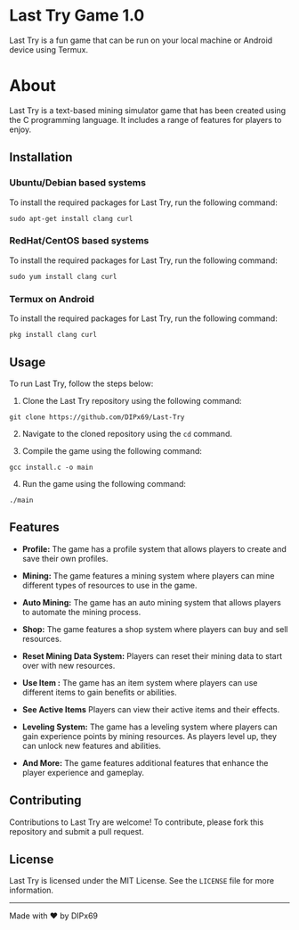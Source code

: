 # Last Try Game 1.0
Last Try is a fun game that can be run on your local machine or Android device using Termux. 
# About 
Last Try is a text-based mining simulator game that has been created using the C programming language. It includes a range of features for players to enjoy.
## Installation

### Ubuntu/Debian based systems

To install the required packages for Last Try, run the following command:

```sudo apt-get install clang curl```

### RedHat/CentOS based systems

To install the required packages for Last Try, run the following command:

```sudo yum install clang curl```

### Termux on Android

To install the required packages for Last Try, run the following command:

```pkg install clang curl```

## Usage

To run Last Try, follow the steps below:

1. Clone the Last Try repository using the following command:

```git clone https://github.com/DIPx69/Last-Try```

2. Navigate to the cloned repository using the `cd` command.

3. Compile the game using the following command:

```gcc install.c -o main```

4. Run the game using the following command:

```./main```
## Features

- **Profile:** The game has a profile system that allows players to create and save their own profiles.

- **Mining:** The game features a mining system where players can mine different types of resources to use in the game.

- **Auto Mining:** The game has an auto mining system that allows players to automate the mining process.

- **Shop:** The game features a shop system where players can buy and sell resources.

- **Reset Mining Data System:** Players can reset their mining data to start over with new resources.

- **Use Item :** The game has an item system where players can use different items to gain benefits or abilities.

- **See Active Items** Players can view their active items and their effects.

- **Leveling System:** The game has a leveling system where players can gain experience points by mining resources. As players level up, they can unlock new features and abilities.

- **And More:** The game features additional features that enhance the player experience and gameplay.

## Contributing

Contributions to Last Try are welcome! To contribute, please fork this repository and submit a pull request.

## License

Last Try is licensed under the MIT License. See the `LICENSE` file for more information.

---

Made with ❤️ by DIPx69 
